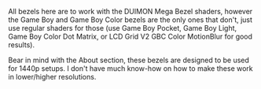 All bezels here are to work with the DUIMON Mega Bezel shaders, however the Game Boy and Game Boy Color bezels are the only ones that don't, just use regular shaders for those (use Game Boy Pocket, Game Boy Light, Game Boy Color Dot Matrix, or LCD Grid V2 GBC Color MotionBlur for good results).

Bear in mind with the About section, these bezels are designed to be used for 1440p setups.  I don't have much know-how on how to make these work in lower/higher resolutions.
